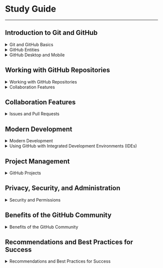 # Study Guide

---
## Introduction to Git and GitHub

<details>
<summary>Git and GitHub Basics</summary>

# Git and GitHub Basics

## 1. Version Control

**Concept and Importance**
- **Version Control**: A system that tracks changes to files over time. It allows multiple people to collaborate on a project, keep track of every modification, and revert to previous versions if necessary.
- **Importance**:
    - **Tracking Changes**: Every change made to a project is recorded, allowing for detailed histories of modifications.
    - **Collaboration**: Multiple developers can work simultaneously on a project without overwriting each other's work.
    - **Maintenance**: Ensures that any part of the project's history can be revisited and restores previous versions if needed.

## 2. Distributed Version Control

**Definition and Benefits**
- **Distributed Version Control**: A version control system where the complete codebase, including its full history, is mirrored on every developer's computer.
- **Benefits**:
    - **Concurrent Work**: Multiple developers can work on the same project simultaneously without interfering with each other.
    - **Data Safety**: Each developer's local repository serves as a full backup of the project.
    - **Offline Work**: Developers can commit changes offline, and synchronize with the central repository when back online.

## 3. Git

**Basics and Command-Line Usage**
- **Git**: A distributed version control system that allows developers to track changes in source code during software development.
- **Functionality**:
    - **Snapshots**: Git captures snapshots of the project files.
    - **Local and Remote Repositories**: Changes can be made locally and then pushed to a remote repository.
- **Common Git Commands**:
    - `git init`: Initializes a new Git repository.
    - `git clone [url]`: Clones an existing repository.
    - `git status`: Shows the status of changes.
    - `git add [file]`: Stages changes.
    - `git commit -m "[message]"`: Commits changes with a message.
    - `git push`: Pushes changes to a remote repository.
    - `git pull`: Pulls updates from a remote repository.

## 4. GitHub

**Platform and Features**
- **GitHub**: A web-based platform that uses Git for version control. It provides additional features for collaboration, hosting, and project management.
- **Differences from Git**:
    - **Hosting**: GitHub hosts repositories online, making them accessible from anywhere.
    - **Collaboration Tools**: Provides tools for issue tracking, code reviews, and project management.
    - **Integration**: Integrates with various CI/CD tools, project management software, and more.

## 5. GitHub Repository

**Structure and Components**
- **Repository**: A storage space where your project's files and history are kept.
- **Components**:
    - **README**: A markdown file that provides an overview of the project.
    - **LICENSE**: Specifies the legal terms under which the project can be used.
    - **CONTRIBUTING**: Guidelines for contributing to the project.

## 6. Commits

**Concept and Role**
- **Commits**: Snapshots of your project at specific points in time. Each commit represents a set of changes.
- **Role in Version History**:
    - **Tracking Changes**: Commits allow you to track changes over time.
    - **Rollback**: Enables reverting to previous states of the project.
    - **Collaboration**: Helps in understanding who made specific changes and why.

## 7. Branching

**Definition and Usage**
- **Branching**: Creating a separate line of development within your repository.
- **Usage**:
    - **Isolated Development**: Work on new features or bug fixes without affecting the main codebase.
    - **Collaboration**: Different team members can work on different branches simultaneously.

## 8. Remotes

**Explanation and Management**
- **Remotes**: Versions of your repository that are hosted on the internet or network.
- **Management**:
    - **Fetching**: Pull changes from a remote repository to your local machine.
    - **Pushing**: Send your commits to the remote repository.
    - **Common Commands**:
        - `git remote add [name] [url]`: Adds a new remote repository.
        - `git fetch [remote]`: Fetches updates from the remote without merging.
        - `git push [remote] [branch]`: Pushes changes to a remote branch.
---

</details>

<details>
<summary>GitHub Entities</summary>

# GitHub Entities

## 1. Accounts

**Types and Products**
- **Personal Accounts**: Individual accounts for personal projects and contributions. Free and paid plans available with different features.
- **Organization Accounts**: Used by teams to manage multiple projects and repositories. Provides collaborative tools and administrative features.
- **Enterprise Accounts**: Designed for large businesses requiring advanced security, compliance, and deployment options. Offers extensive administrative and user management capabilities.

## 2. GitHub Markdown

**Basic Syntax and Usage**
- **Markdown**: A lightweight markup language with plain text formatting syntax. Commonly used for writing README files, documentation, and comments on GitHub.
- **Basic Syntax**:
    - **Headings**: `# Heading 1`, `## Heading 2`, `### Heading 3`
    - **Bold**: `**bold text**` or `__bold text__`
    - **Italic**: `*italic text*` or `_italic text_`
    - **Lists**:
        - Unordered: `* item 1`, `- item 2`
        - Ordered: `1. item 1`, `2. item 2`
    - **Links**: `[link text](url)`
    - **Images**: `![alt text](url)`
    - **Code**: Inline code with `` `code` `` and code blocks with triple backticks ``` or indentation.
---
</details>

<details>
<summary>GitHub Desktop and Mobile</summary>

# GitHub Desktop and Mobile

## Desktop Application

**GitHub Desktop**: A graphical interface for using Git and GitHub on your desktop. It simplifies common Git operations such as committing, branching, and merging.
- **Features**:
    - **Commit Changes**: Easily stage and commit changes with a visual interface.
    - **Branch Management**: Create, switch, and merge branches with ease.
    - **Repository Cloning**: Clone repositories with a simple interface.
    - **Conflict Resolution**: Visual tools to resolve merge conflicts.
- **Differences from GitHub.com**: While GitHub Desktop focuses on local repository management and user-friendly Git operations, GitHub.com provides broader project management and collaboration tools.

## Mobile Application

**GitHub Mobile**: An app that allows you to manage your projects on the go.
- **Features**:
    - **Notifications**: Manage and respond to notifications directly from the app.
    - **Code Review**: Review and merge pull requests.
    - **Issues Management**: View, create, and comment on issues.
    - **Repository Browsing**: Explore and navigate your repositories.
---

</details>

## Working with GitHub Repositories

<details>
<summary>Working with GitHub Repositories</summary>

## Repository Management

### 1. Creating Repositories

**Steps to Create a New Repository**
- **GitHub.com**:
    1. **Navigate to GitHub**: Go to [GitHub](https://github.com) and log in.
    2. **Create New Repository**:
        - Click on the "+" icon in the top right corner.
        - Select "New repository."
    3. **Repository Details**:
        - **Name**: Enter a unique name for your repository.
        - **Description**: (Optional) Add a description of the repository.
        - **Visibility**: Choose between public or private.
        - **Initialize**:
            - Optionally add a README, .gitignore, and a license file.
    4. **Create**: Click "Create repository."

**Repository Templates**
- **Templates**: Allow you to set up new repositories with pre-defined structure and files.
    - **Create from Template**:
        - Go to the template repository.
        - Click "Use this template."
        - Follow the same steps as creating a new repository.

**Repository Visibility**
- **Public**: Anyone can see this repository. You choose who can commit.
- **Private**: You choose who can see and commit to this repository.

### 2. Cloning and Branching

**Cloning a Repository**
- **Clone via HTTPS or SSH**:
    - **HTTPS**:
        1. Navigate to the repository page.
        2. Click the "Code" button.
        3. Copy the URL under "HTTPS."
        4. Run `git clone [URL]` in your terminal.
    - **SSH**:
        1. Set up SSH keys on your GitHub account.
        2. Copy the SSH URL.
        3. Run `git clone [URL]` in your terminal.

**Creating New Branches**
- **Branching**: Allows you to diverge from the main codebase to work on different features or fixes independently.
    - **Create a Branch**:
        1. Navigate to your repository on GitHub.
        2. Click on the branch dropdown, type a new branch name, and press "Enter."
    - **Command Line**:
        - `git branch [branch-name]`: Creates a new branch.
        - `git checkout [branch-name]`: Switches to the new branch.
        - `git checkout -b [branch-name]`: Creates and switches to a new branch in one command.

### 3. README and Other Files

**Components of a Good README**
- **README.md**: The main file that describes your project.
    - **Sections to Include**:
        - **Project Title**: Name of the project.
        - **Description**: Brief description of what the project does.
        - **Installation**: Instructions on how to install and set up the project.
        - **Usage**: How to use the project, including examples.
        - **Contributing**: Guidelines for contributing to the project.
        - **License**: Information about the project's license.

**Recommended Repository Files**
- **LICENSE**: Specifies the legal terms under which the project can be used.
- **CONTRIBUTING.md**: Guidelines for contributing to the project.
- **CODE_OF_CONDUCT.md**: Code of conduct for contributors.
- **.gitignore**: Specifies files and directories that should be ignored by Git.
- **CHANGELOG.md**: A file to document changes and updates made to the project.

</details>


<details>
<summary>Collaboration Features</summary>
</details>

## Collaboration Features

<details>
<summary>Issues and Pull Requests</summary>


## 1. Issues and Pull Requests

### Issues

**Tracking Tasks, Enhancements, and Bugs**
- **Issues**: GitHub's built-in system for tracking tasks, enhancements, and bugs.
    - **Creating an Issue**:
        1. Navigate to the repository.
        2. Click on the "Issues" tab.
        3. Click "New issue."
        4. Provide a title and description for the issue.
        5. Optionally, assign labels, assignees, and projects to categorize and prioritize the issue.
        6. Click "Submit new issue."
    - **Managing Issues**:
        - **Labels**: Use labels to categorize issues (e.g., bug, enhancement, documentation).
        - **Milestones**: Group issues into milestones to track progress toward larger goals.
        - **Assignees**: Assign issues to team members responsible for addressing them.
    - **Issue Templates**: Customize issue templates to ensure consistency and gather necessary information for different types of issues.

### Pull Requests

**Creating and Managing Pull Requests**
- **Pull Requests (PRs)**: Propose changes to the codebase, review and discuss those changes, and merge them into the main branch.
    - **Creating a Pull Request**:
        1. Navigate to the repository and ensure your branch is up-to-date.
        2. Click on the "Pull requests" tab.
        3. Click "New pull request."
        4. Compare changes across branches and select the base and compare branches.
        5. Provide a title and description for the pull request.
        6. Click "Create pull request."
    - **Managing Pull Requests**:
        - **Reviewers**: Request specific team members to review the pull request.
        - **Comments**: Leave comments on the pull request to discuss changes.
        - **Code Review**: Use inline comments to review code changes line by line.
        - **Status Checks**: Ensure all checks (e.g., CI tests) pass before merging.
        - **Merging**: Once approved, merge the pull request into the base branch.
    - **Types of Merges**:
        - **Merge Commit**: Combines all commits from the feature branch into the base branch.
        - **Squash and Merge**: Combines all commits into a single commit before merging.
        - **Rebase and Merge**: Re-applies commits from the feature branch onto the base branch.


</details>

## Modern Development
<details>
<summary>Modern Development</summary>

## 1. Development Workflows

### GitHub Flow

**Facilitating Collaboration and Code Review**
- **GitHub Flow**: A lightweight, branch-based workflow that supports continuous delivery.
    - **Key Steps**:
        1. **Create a Branch**: Start by creating a new branch for your work.
        2. **Add Commits**: Make changes and commit them to your branch.
        3. **Open a Pull Request**: Propose your changes by opening a pull request.
        4. **Discuss and Review**: Engage with reviewers, address feedback, and make additional commits.
        5. **Merge**: Once approved, merge the pull request into the main branch.
        6. **Deploy**: Deploy the merged changes to production.

### Continuous Integration/Continuous Deployment (CI/CD)

**Automating Workflows with GitHub Actions**
- **CI/CD**: Practices that involve automatically testing and deploying code to ensure high quality and rapid delivery.
    - **GitHub Actions**: Automates workflows directly within GitHub repositories.
        - **Workflows**: Define automated processes using YAML files in the `.github/workflows` directory.
        - **Triggers**: Specify events that trigger workflows (e.g., push, pull request, schedule).
        - **Jobs**: Define a sequence of steps to be executed (e.g., build, test, deploy).
        - **Actions**: Reusable units of code that can be used to set up workflows.
        - **Example Workflow**:
          ```yaml
          name: CI
    
          on: [push, pull_request]
    
          jobs:
            build:
              runs-on: ubuntu-latest
    
              steps:
              - uses: actions/checkout@v2
              - name: Set up Node.js
                uses: actions/setup-node@v2
                with:
                  node-version: '14'
              - run: npm install
              - run: npm test
          ```
</details>

<details>
<summary>Using GitHub with Integrated Development Environments (IDEs)</summary>

# Using GitHub with Integrated Development Environments (IDEs)

## 1. GitHub Integration

### Visual Studio Code (VS Code)

**Setting Up GitHub Integration**
- **VS Code**: A popular open-source code editor with built-in Git support and GitHub integration.
    - **Steps to Integrate GitHub**:
        1. **Install VS Code**: Download and install [Visual Studio Code](https://code.visualstudio.com/).
        2. **Install Git**: Ensure Git is installed on your machine. [Download Git](https://git-scm.com/).
        3. **Install GitHub Extension**:
            - Open VS Code.
            - Go to the Extensions view by clicking the Extensions icon in the Activity Bar on the side of the window.
            - Search for "GitHub" and install the GitHub Pull Requests and Issues extension.
        4. **Sign In to GitHub**:
            - Open the Command Palette (`Ctrl+Shift+P` or `Cmd+Shift+P` on Mac).
            - Type "GitHub: Sign In" and follow the prompts to authenticate with your GitHub account.
        5. **Clone Repository**:
            - Open the Command Palette.
            - Type "Git: Clone" and enter the URL of the GitHub repository you want to clone.
            - Select a local directory to clone the repository into.

**Using Git and GitHub Features in VS Code**
- **Source Control View**:
    - **Viewing Changes**: View changes made to files in the Source Control view.
    - **Staging Changes**: Stage changes by clicking the "+" icon next to the file.
    - **Committing Changes**: Enter a commit message and click the checkmark icon to commit changes.
    - **Pushing Changes**: Push committed changes to GitHub by clicking the "..." icon and selecting "Push."
    - **Pulling Changes**: Pull updates from the remote repository by clicking the "..." icon and selecting "Pull."
- **Working with Branches**:
    - **Creating a Branch**: Open the Command Palette, type "Git: Create Branch," and enter a branch name.
    - **Switching Branches**: Open the Command Palette, type "Git: Checkout to," and select the branch.
    - **Merging Branches**: Open the Command Palette, type "Git: Merge Branch," and select the branch to merge into the current branch.
- **Pull Requests and Issues**:
    - **Creating Pull Requests**: Use the GitHub Pull Requests and Issues extension to create and manage pull requests directly from VS Code.
    - **Reviewing Pull Requests**: View and comment on pull requests in the GitHub Pull Requests view.
    - **Managing Issues**: Create, view, and comment on issues directly from VS Code.

### Other Popular IDEs

**JetBrains IntelliJ IDEA**

**Setting Up GitHub Integration**
- **IntelliJ IDEA**: A powerful IDE for Java and other languages with built-in Git and GitHub integration.
    - **Steps to Integrate GitHub**:
        1. **Install IntelliJ IDEA**: Download and install [IntelliJ IDEA](https://www.jetbrains.com/idea/).
        2. **Set Up Git**: Ensure Git is installed on your machine.
        3. **Configure GitHub Account**:
            - Go to `File` > `Settings` > `Version Control` > `GitHub`.
            - Click the `+` icon to add your GitHub account.
            - Authenticate with your GitHub credentials.
        4. **Clone Repository**:
            - Go to `File` > `New` > `Project from Version Control` > `Git`.
            - Enter the URL of the GitHub repository and select a local directory to clone into.

**Using Git and GitHub Features in IntelliJ IDEA**
- **Version Control Tool Window**:
    - **Viewing Changes**: View changes in the Local Changes tab.
    - **Staging and Committing Changes**: Stage and commit changes from the Version Control tool window.
    - **Pushing and Pulling Changes**: Use the toolbar buttons to push and pull changes.
- **Branch Operations**:
    - **Creating and Switching Branches**: Use the Git Branches popup (accessible from the bottom right corner) to create and switch branches.
    - **Merging Branches**: Use the Git Branches popup to merge branches.
- **Pull Requests**:
    - **Creating Pull Requests**: Go to `VCS` > `Git` > `Create Pull Request`.
    - **Reviewing Pull Requests**: Use the GitHub tool window to view and manage pull requests.

**Other IDEs**
- **Eclipse**: Use the EGit plugin for Git and GitHub integration.
- **Atom**: Use the GitHub package for integrating GitHub features.

By integrating GitHub with your IDE, you can streamline your workflow, easily manage source control, and collaborate more effectively with your team.

</details>

## Project Management
<details>
<summary>GitHub Projects</summary>


## 1. GitHub Projects

**Boards, Issues, and Notes**
- **GitHub Projects**: A flexible tool for planning and tracking work on GitHub.
    - **Creating a Project Board**:
        1. Navigate to your repository or organization.
        2. Click on the "Projects" tab.
        3. Click "New project."
        4. Name your project and choose a template (e.g., Basic Kanban).
        5. Click "Create project."
    - **Project Board Structure**:
        - **Columns**: Organize tasks into columns (e.g., To Do, In Progress, Done).
        - **Cards**: Represent tasks, issues, or notes.
            - **Issues**: Link existing issues to cards or create new issues directly from the board.
            - **Notes**: Add notes as reminders or to-dos that are not issues.

**Managing Project Boards**
- **Adding and Moving Cards**:
    - **Add Cards**: Click "Add cards" to link issues or create notes.
    - **Move Cards**: Drag and drop cards between columns to reflect the progress.
- **Automation**: Use automation to move cards based on certain triggers (e.g., when an issue is closed).
    - **Automation Rules**: Set up rules to automate actions (e.g., move to "Done" when an issue is closed).
- **Filtering and Searching**: Filter cards by labels, assignees, or other criteria.

## 2. Milestones

**Tracking Progress Toward Goals**
- **Milestones**: Group issues and pull requests to track progress toward specific goals or releases.
    - **Creating a Milestone**:
        1. Navigate to the repository.
        2. Click on the "Issues" tab.
        3. Click "Milestones."
        4. Click "New milestone."
        5. Name the milestone and optionally add a description and due date.
        6. Click "Create milestone."
    - **Assigning Issues and Pull Requests to Milestones**:
        - Open an issue or pull request.
        - In the right sidebar, select the milestone from the "Milestone" dropdown.
    - **Tracking Milestone Progress**: View the milestone to see a progress bar indicating the completion percentage based on the number of issues and pull requests closed.

## 3. Labels and Filters

**Organizing and Prioritizing Work**
- **Labels**: Tags that categorize issues and pull requests.
    - **Common Labels**: bug, enhancement, documentation, question, help wanted, good first issue.
    - **Creating and Managing Labels**:
        1. Navigate to the repository.
        2. Click on the "Issues" tab.
        3. Click "Labels."
        4. Click "New label" to create a label or edit existing ones.
    - **Applying Labels**: Assign labels to issues and pull requests from the right sidebar.
- **Filters**: Search and filter issues and pull requests to find and organize work.
    - **Filtering by Labels**: Click on a label to see all issues and pull requests with that label.
    - **Advanced Filters**: Use search queries to filter by assignee, milestone, status, etc.
        - **Examples**:
            - `is:open` to filter open issues/pull requests.
            - `is:closed` to filter closed issues/pull requests.
            - `label:bug` to filter issues/pull requests labeled as bugs.

## 4. GitHub Actions for Project Management

**Automating Project Tasks**
- **GitHub Actions**: Automate workflows for managing projects and tracking progress.
    - **Automating Issue Management**:
        - **Automatically Label Issues**: Use actions to label issues based on content or other criteria.
        - **Close Stale Issues**: Automatically close issues that have been inactive for a certain period.
    - **Example Workflow**:
      ```yaml
      name: Labeler
  
      on:
        issues:
          types: [opened]
  
      jobs:
        label:
          runs-on: ubuntu-latest
  
          steps:
          - name: Label new issues
            uses: actions/labeler@v2
            with:
              repo-token: ${{ secrets.GITHUB_TOKEN }}
              configuration-path: .github/labeler.yml
      ```
- **Custom Workflows**: Create custom workflows to automate repetitive tasks and improve project management efficiency.

By using GitHub's project management features, you can effectively organize, track, and manage your development tasks, ensuring better collaboration and productivity within your team.

</details>

## Privacy, Security, and Administration

<details>
<summary>Security and Permissions</summary>


## 1. Security Best Practices

### Account Security

**Protecting Your GitHub Account**
- **Strong Password**: Use a strong, unique password for your GitHub account.
- **Two-Factor Authentication (2FA)**: Enable 2FA to add an extra layer of security.

### Repository Security

**Securing Your Repositories**
- **Private Repositories**: Use private repositories for sensitive code.
- **Code Scanning**: Enable code scanning to identify and remediate security vulnerabilities.
- **Dependency Management**: Regularly update dependencies to patch security vulnerabilities.
- **Secrets Management**: Use GitHub Secrets to securely store and access sensitive information.
- **Security Advisories**: Monitor security advisories for vulnerabilities in your dependencies.
- **Branch Protection**: Protect important branches from force pushes and deletions.
- **Code Review**: Require code reviews before merging changes to ensure quality and security.

## 2. Permissions and Access Control

### Repository Permissions

**Managing Access to Repositories**
- **Collaborators**: Add collaborators to repositories to grant them read or write access.
- **Teams**: Create teams to manage access permissions for multiple users.
- **Branch Protection Rules**: Define rules to restrict who can push to specific branches.
- **Code Owners**: Specify code owners who are automatically requested for review on changes to specific files or directories.
- **Forking**: Control whether users can fork your repository and submit pull requests.
- **Organization Permissions**: Set permissions at the organization level to manage access across multiple repositories.

### Deployment Permissions

**Deployments and Environments**
- **Environments**: Define deployment environments and permissions to control who can deploy to each environment.
- **Deployment Status Checks**: Require status checks to pass before deploying changes to production.
- **Environment Protection Rules**: Define rules to restrict who can deploy to specific environments.
- **Deployment Approvals**: Require manual approvals before deploying changes to production.
- **OpenId Connect**: Use OpenID Connect to authenticate and authorize deployments.
  - **Example Workflow**:
    ```yaml
    name: Deploy to Production

    on:
      push:
        branches:
          - main

    jobs:
      deploy:
        runs-on: ubuntu-latest

        steps:
        - name: Checkout code
          uses: actions/checkout@v2

        - name: Deploy to production
          run: |
            echo "Deploying to production..."
    ```
    
By following security best practices and managing permissions effectively, you can protect your code, data, and infrastructure on GitHub.

</details>

## Benefits of the GitHub Community

<details>
<summary>Benefits of the GitHub Community</summary>


## 1. Collaboration and Networking

**Connecting with Developers Worldwide**
- **Open Source Projects**: Contribute to open-source projects and collaborate with developers globally.
- **Networking Opportunities**: Engage with like-minded developers, share knowledge, and build relationships.
- **Learning and Growth**: Learn from others, receive feedback on your projects, and improve your skills.
- **Community Support**: Get help, advice, and support from the GitHub community.
    - **GitHub Discussions**: Participate in discussions, ask questions, and share insights.
    - **GitHub Community Profiles**: Showcase your projects, contributions, and skills.
    - **GitHub Events**: Attend virtual or in-person events, workshops, and hackathons.
    - **GitHub Sponsors**: Support developers financially and receive sponsorships for your work.
        - **Benefits of Sponsoring**:
            - **Recognition**: Showcase your support on the sponsor's profile.
            - **Exclusive Content**: Access to sponsor-only content and updates.
            - **Community Engagement**: Engage with the developer and provide feedback.
    - **GitHub Stars**: Recognize and highlight outstanding developers and projects.
        - **Benefits of Being a Star**:
            - **Visibility**: Showcase your work to a wider audience.
            - **Community Recognition**: Receive recognition for your contributions.
            - **Networking**: Connect with other Stars and GitHub community members.
    - **GitHub Education**: Access resources, tools, and programs for students and educators.
        - **Benefits of GitHub Education**:
            - **Free Tools**: Access GitHub Pro, GitHub Classroom, and other tools for free.
            - **Learning Resources**: Learn Git, GitHub, and other technologies through tutorials and courses.
            - **Student Developer Pack**: Get access to various developer tools and services.
        - **GitHub Campus Experts**: Become a GitHub Campus Expert and help your community learn and grow.
            - **Benefits of Being a Campus Expert**:
                - **Leadership**: Lead workshops, events, and initiatives at your campus.
                - **Community Building**: Build a community of developers and learners.
                - **Professional Development**: Enhance your skills and network with industry professionals.
    - **GitHub Actions Hackathon**: Participate in hackathons and showcase your projects.
        - **Benefits of Hackathons**:
            - **Creativity**: Explore new ideas and technologies.
            - **Collaboration**: Work with a team to build innovative solutions.
            - **Learning**: Gain hands-on experience and learn from mentors.
- **GitHub Marketplace**: Discover and use tools, integrations, and services to enhance your projects.
    - **Benefits of Marketplace**:
        - **Productivity**: Find tools to streamline your workflow and boost productivity.
        - **Quality**: Access high-quality integrations and services vetted by GitHub.
        - **Customization**: Customize your development environment with a wide range of tools.

</details>

## Recommendations and Best Practices for Success

<details>
<summary>Recommendations and Best Practices for Success</summary>


### 1. Hands-On Practice
- **Regular Practice**: Work on projects, contribute to open-source, and collaborate with others.
- **Experimentation**: Try out different features, workflows, and tools to deepen your understanding.
- **Learning by Doing**: Apply concepts learned in tutorials and guides to real-world scenarios.
- **Feedback and Review**: Seek feedback on your projects and code to improve continuously.
- **Pair Programming**: Pair up with other developers to learn new techniques and approaches.
- **Code Reviews**: Participate in code reviews to understand best practices and coding standards.
- **Documentation**: Document your projects, workflows, and processes for future reference.

### 2. Utilize Learning Resources
- **Official Documentation**: Refer to the official GitHub documentation for detailed information and guides.
- **Tutorials and Courses**: Explore online tutorials, courses, and resources to enhance your skills.
    - **GitHub Learning Lab**: Take interactive courses on Git, GitHub, and other topics.
    - **GitHub Guides**: Access guides on various GitHub features, workflows, and best practices.
    - **GitHub YouTube Channel**: Watch videos, tutorials, and webinars on GitHub-related topics.
    - **GitHub Blog**: Stay updated on the latest GitHub announcements, features, and events.
    - **GitHub Community Forum**: Engage with the GitHub community, ask questions, and share insights.
    - **Microsoft Learn**: Explore learning paths and modules on Git, GitHub, and related technologies.
    - **LinkedIn Learning**: Access courses on Git, GitHub, and software development best practices.

### 3. Participate in Discussions
- **GitHub Discussions**: Join discussions, ask questions, and share your knowledge with the community.
- **Contribute to Open Source**: Collaborate on open-source projects, report issues, and submit pull requests.
- **GitHub Issues**: Report bugs, suggest enhancements, and engage with project maintainers.
- **Code Reviews**: Review code, provide feedback, and learn from others' code reviews.

</details>

